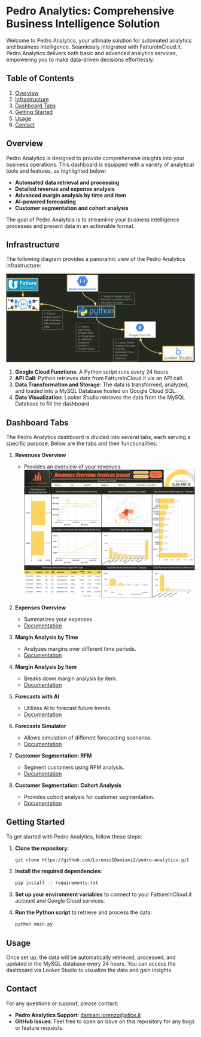 # Pedro Analytics: Comprehensive Business Intelligence Solution

Welcome to Pedro Analytics, your ultimate solution for automated analytics and business intelligence. Seamlessly integrated with FattureInCloud.it, Pedro Analytics delivers both basic and advanced analytics services, empowering you to make data-driven decisions effortlessly.

## Table of Contents

1. [Overview](#overview)
2. [Infrastructure](#infrastructure)
3. [Dashboard Tabs](#dashboard-tabs)
4. [Getting Started](#getting-started)
5. [Usage](#usage)
6. [Contact](#contact)

## Overview

Pedro Analytics is designed to provide comprehensive insights into your business operations. This dashboard is equipped with a variety of analytical tools and features, as highlighted below:

- **Automated data retrieval and processing**
- **Detailed revenue and expense analysis**
- **Advanced margin analysis by time and item**
- **AI-powered forecasting**
- **Customer segmentation and cohort analysis**

The goal of Pedro Analytics is to streamline your business intelligence processes and present data in an actionable format.

## Infrastructure

The following diagram provides a panoramic view of the Pedro Analytics infrastructure:

![Infrastructure Flow](./images/infrastructures.PNG)

1. **Google Cloud Functions**: A Python script runs every 24 hours.
2. **API Call**: Python retrieves data from FattureInCloud.it via an API call.
3. **Data Transformation and Storage**: The data is transformed, analyzed, and loaded into a MySQL Database hosted on Google Cloud SQL.
4. **Data Visualization**: Looker Studio retrieves the data from the MySQL Database to fill the dashboard.

## Dashboard Tabs

The Pedro Analytics dashboard is divided into several tabs, each serving a specific purpose. Below are the tabs and their functionalities:

1. **Revenues Overview**
    - Provides an overview of your revenues.
![Revenues Overview](./images/RevenuesOverview.PNG)

2. **Expenses Overview**
    - Summarizes your expenses.
    - [Documentation](#)

3. **Margin Analysis by Time**
    - Analyzes margins over different time periods.
    - [Documentation](#)

4. **Margin Analysis by Item**
    - Breaks down margin analysis by item.
    - [Documentation](#)

5. **Forecasts with AI**
    - Utilizes AI to forecast future trends.
    - [Documentation](#)

6. **Forecasts Simulator**
    - Allows simulation of different forecasting scenarios.
    - [Documentation](#)

7. **Customer Segmentation: RFM**
    - Segment customers using RFM analysis.
    - [Documentation](#)

8. **Customer Segmentation: Cohort Analysis**
    - Provides cohort analysis for customer segmentation.
    - [Documentation](#)

## Getting Started

To get started with Pedro Analytics, follow these steps:

1. **Clone the repository**:
    ```sh
    git clone https://github.com/Lorenzo1Damiani2/pedro-analytics.git
    ```

2. **Install the required dependencies**:
    ```sh
    pip install -r requirements.txt
    ```

3. **Set up your environment variables** to connect to your FattureInCloud.it account and Google Cloud services.

4. **Run the Python script** to retrieve and process the data:
    ```sh
    python main.py
    ```

## Usage

Once set up, the data will be automatically retrieved, processed, and updated in the MySQL database every 24 hours. You can access the dashboard via Looker Studio to visualize the data and gain insights.

## Contact

For any questions or support, please contact:

- **Pedro Analytics Support**: [damiani.lorenzo@alice.it](mailto:damiani.lorenzo@alice.it)
- **GitHub Issues**: Feel free to open an issue on this repository for any bugs or feature requests.
